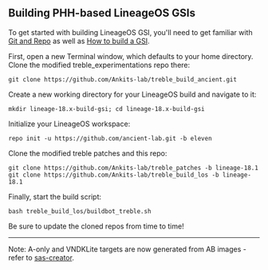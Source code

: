 
## Building PHH-based LineageOS GSIs ##

To get started with building LineageOS GSI, you'll need to get familiar with [Git and Repo](https://source.android.com/source/using-repo.html) as well as [How to build a GSI](https://github.com/phhusson/treble_experimentations/wiki/How-to-build-a-GSI%3F).

First, open a new Terminal window, which defaults to your home directory.  Clone the modified treble_experimentations repo there:

    git clone https://github.com/Ankits-lab/treble_build_ancient.git

Create a new working directory for your LineageOS build and navigate to it:

    mkdir lineage-18.x-build-gsi; cd lineage-18.x-build-gsi

Initialize your LineageOS workspace:

    repo init -u https://github.com/ancient-lab.git -b eleven

Clone the modified treble patches and this repo:

    git clone https://github.com/Ankits-lab/treble_patches -b lineage-18.1
    git clone https://github.com/Ankits-lab/treble_build_los -b lineage-18.1

Finally, start the build script:

    bash treble_build_los/buildbot_treble.sh

Be sure to update the cloned repos from time to time!

---

Note: A-only and VNDKLite targets are now generated from AB images - refer to [sas-creator](https://github.com/phhusson/sas-creator).
